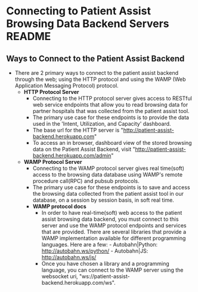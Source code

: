 # Connecting to Patient Assist Browsing Data Backend Servers README

## Ways to Connect to the Patient Assist Backend
- There are 2 primary ways to connect to the patient assist backend through the web; using the HTTP protocol and using the WAMP (Web Application Messaging Protocol) protocol.
    - **HTTP Protocol Server**
        - Connecting to the HTTP protocol server gives access to RESTful web service endpoints that allow you to read
        browsing data for partner hospitals that was collected from the patient assist tool.
        - The primary use case for these endpoints is to provide the data used in the 'Intent, Utilization, and Capacity'
        dashboard.
        - The base url for the HTTP server is "http://patient-assist-backend.herokuapp.com"
        - To access an in browser, dashboard view of the stored browsing data on the Patient Assist Backend, visit
        "http://patient-assist-backend.herokuapp.com/admin"
    - **WAMP Protocol Server**
        - Connecting to the WAMP protocol server gives real time(soft) access to the browsing data database using WAMP's
        remote procedure call(RPC) and pubsub protocols.
        - The primary use case for these endpoints is to save and access the browsing data collected from the patient
        assist tool in our database, on a session by session basis, in soft real time.
        - **WAMP protocol docs**
            - In order to have real-time(soft) web access to the patient assist browsing data backend, you must connect
            to this server and use the WAMP protocol endpoints and services that are provided. There are several
            libraries that provide a WAMP implementation available for different programming languages.
            Here are a few:
                  - Autobahn|Python: http://autobahn.ws/python/
                  - Autobahn|JS: http://autobahn.ws/js/
            - Once you have chosen a library and a programming language, you can connect to the WAMP server using the
            websocket uri, "ws://patient-assist-backend.herokuapp.com/ws".